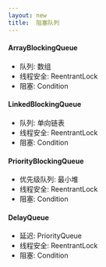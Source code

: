 ```yaml
---
layout: new
title:  阻塞队列
---
```


#### ArrayBlockingQueue

* 队列: 数组
* 线程安全: ReentrantLock
* 阻塞: Condition

#### LinkedBlockingQueue

* 队列: 单向链表
* 线程安全: ReentrantLock
* 阻塞: Condition

#### PriorityBlockingQueue

* 优先级队列: 最小堆
* 线程安全: ReentrantLock
* 阻塞: Condition

#### DelayQueue

* 延迟: PriorityQueue
* 线程安全: ReentrantLock
* 阻塞: Condition
